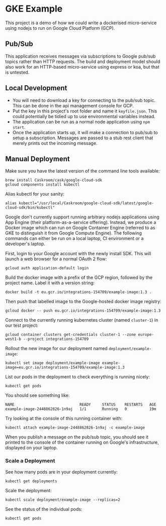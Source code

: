 # GKE Example

This project is a demo of how we could write a dockerised micro-service using nodejs
to run on Google Cloud Platform (GCP).

## Pub/Sub

This application receives messages via subscriptions to Google pub/sub topics rather
than HTTP requests. The build and deployment model should also work for an
HTTP-based micro-service using express or koa, but that is untested.

## Local Development

* You will need to download a key for connecting to the pub/sub topic. This can be done in the api management console for GCP.
* Put the key in this project's root folder and name it `keyfile.json`. This could potentially be tidied up to use environmental variables instead.
* The application can be run as a normal node application using `npm start`.
* Once the application starts up, it will make a connection to pub/sub to setup a subscription. Messages are passed to a stub rest client that merely prints out the incoming message.

## Manual Deployment

Make sure you have the latest version of the command line tools available:
```
brew install Caskroom/cask/google-cloud-sdk
gcloud components install kubectl
```

Alias kubectl for your sanity:
```
alias kubectl="/usr/local/Caskroom/google-cloud-sdk/latest/google-cloud-sdk/bin/kubectl"
```

Google don't currently support running arbitrary nodejs applications using App Engine
(their platform-as-a-service offering). Instead, we produce a Docker image which can
run on Google Container Engine (referred to as GKE to distinguish it from Google
Compute Engine). The following commands can either be run on a local laptop, CI
environment or a developer's laptop.

First, login to your Google account with the newly install SDK. This will launch a web browser for a normal OAuth 2 flow:
```
gcloud auth application-default login
```

Build the docker image with a prefix of the GCP region, followed by the project name. Label it with a version string:
```
docker build -t eu.gcr.io/integrations-154709/example-image:1.3 .
```

Then push that labelled image to the Google-hosted docker image registry:
```
gcloud docker -- push eu.gcr.io/integrations-154709/example-image:1.3
```

Connect to the currently running kubernetes cluster (named `cluster-1`) in our test project:
```
gcloud container clusters get-credentials cluster-1 --zone europe-west1-b --project integrations-154709
```

Rollout the new image for our deployment named `deployment/example-image`:
```
kubectl set image deployment/example-image example-image=eu.gcr.io/integrations-154709/example-image:1.3
```

List our pods in the deployment to check everything is running nicely:
```
kubectl get pods
```

You should see something like:
```
NAME                             READY     STATUS    RESTARTS   AGE
example-image-2448862826-1n9aj   1/1       Running   0          19m
```

Try looking at the console of this running container with:
```
kubectl attach example-image-2448862826-1n9aj -c example-image
```

When you publish a message on the pub/sub topic, you should see it printed to the
console of the container running on Google's infrastructure, displayed on your laptop.

### Scale a Deployment

See how many pods are in your deployment currently:
```
kubectl get deployments
```

Scale  the deployment:
```
kubectl scale deployment/example-image --replicas=2
```

See the status of the individual pods:
```
kubectl get pods
```
